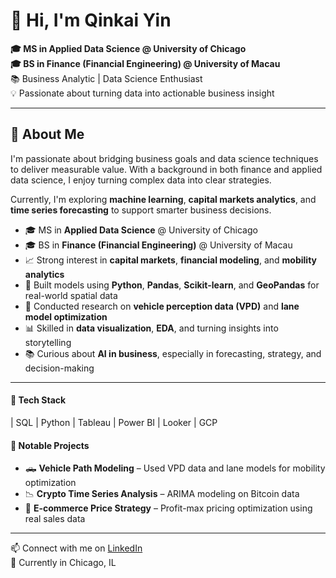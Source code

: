 # 👋 Hi, I'm **Qinkai Yin**

**🎓 MS in Applied Data Science @ University of Chicago**  
**🎓 BS in Finance (Financial Engineering) @ University of Macau**  
📚 Business Analytic | Data Science Enthusiast  
💡 Passionate about turning data into actionable business insight

---
## 🚀 About Me

I'm passionate about bridging business goals and data science techniques to deliver measurable value. With a background in both finance and applied data science, I enjoy turning complex data into clear strategies.

Currently, I'm exploring **machine learning**, **capital markets analytics**, and **time series forecasting** to support smarter business decisions.

- 🎓 MS in **Applied Data Science** @ University of Chicago  
- 🎓 BS in **Finance (Financial Engineering)** @ University of Macau  
- 📈 Strong interest in **capital markets**, **financial modeling**, and **mobility analytics**  
- 🧪 Built models using **Python**, **Pandas**, **Scikit-learn**, and **GeoPandas** for real-world spatial data  
- 🚗 Conducted research on **vehicle perception data (VPD)** and **lane model optimization**  
- 📊 Skilled in **data visualization**, **EDA**, and turning insights into storytelling  
- 📚 Curious about **AI in business**, especially in forecasting, strategy, and decision-making

---

#### 🔧 Tech Stack
| SQL | Python | Tableau | Power BI | Looker | GCP

#### 📁 Notable Projects
- 🛻 **Vehicle Path Modeling** – Used VPD data and lane models for mobility optimization  
- 📉 **Crypto Time Series Analysis** – ARIMA modeling on Bitcoin data  
- 🛒 **E-commerce Price Strategy** – Profit-max pricing optimization using real sales data

---

📫 Connect with me on [LinkedIn](https://www.linkedin.com/in/你的用户名)  
📍 Currently in Chicago, IL
